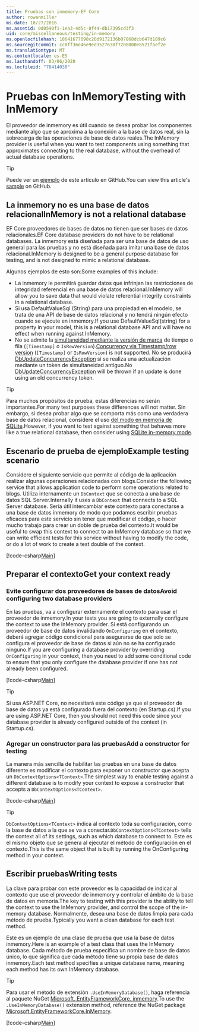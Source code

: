 ```yaml
---
title: Pruebas con inmemory-EF Core
author: rowanmiller
ms.date: 10/27/2016
ms.assetid: 0d0590f1-1ea3-4d5c-8f44-db17395cd3f3
uid: core/miscellaneous/testing/in-memory
ms.openlocfilehash: 18641677098c20d9172136b07868dcb647d189c6
ms.sourcegitcommit: cc0ff36e46e9ed3527638f7208000e8521faef2e
ms.translationtype: MT
ms.contentlocale: es-ES
ms.lasthandoff: 03/06/2020
ms.locfileid: "78414030"
---
```

# <a name="testing-with-inmemory"></a><span data-ttu-id="821c8-102">Pruebas con InMemory</span><span class="sxs-lookup"><span data-stu-id="821c8-102">Testing with InMemory</span></span>

<span data-ttu-id="821c8-103">El proveedor de inmemory es útil cuando se desea probar los componentes mediante algo que se aproxima a la conexión a la base de datos real, sin la sobrecarga de las operaciones de base de datos reales.</span><span class="sxs-lookup"><span data-stu-id="821c8-103">The InMemory provider is useful when you want to test components using something that approximates connecting to the real database, without the overhead of actual database operations.</span></span>

> [!TIP]  
> <span data-ttu-id="821c8-104">Puede ver un [ejemplo](https://github.com/dotnet/EntityFramework.Docs/tree/master/samples/core/Miscellaneous/Testing) de este artículo en GitHub.</span><span class="sxs-lookup"><span data-stu-id="821c8-104">You can view this article's [sample](https://github.com/dotnet/EntityFramework.Docs/tree/master/samples/core/Miscellaneous/Testing) on GitHub.</span></span>

## <a name="inmemory-is-not-a-relational-database"></a><span data-ttu-id="821c8-105">La inmemory no es una base de datos relacional</span><span class="sxs-lookup"><span data-stu-id="821c8-105">InMemory is not a relational database</span></span>

<span data-ttu-id="821c8-106">EF Core proveedores de bases de datos no tienen que ser bases de datos relacionales.</span><span class="sxs-lookup"><span data-stu-id="821c8-106">EF Core database providers do not have to be relational databases.</span></span> <span data-ttu-id="821c8-107">La inmemory está diseñada para ser una base de datos de uso general para las pruebas y no está diseñada para imitar una base de datos relacional.</span><span class="sxs-lookup"><span data-stu-id="821c8-107">InMemory is designed to be a general purpose database for testing, and is not designed to mimic a relational database.</span></span>

<span data-ttu-id="821c8-108">Algunos ejemplos de esto son:</span><span class="sxs-lookup"><span data-stu-id="821c8-108">Some examples of this include:</span></span>

* <span data-ttu-id="821c8-109">La inmemory le permitirá guardar datos que infrinjan las restricciones de integridad referencial en una base de datos relacional.</span><span class="sxs-lookup"><span data-stu-id="821c8-109">InMemory will allow you to save data that would violate referential integrity constraints in a relational database.</span></span>
* <span data-ttu-id="821c8-110">Si usa DefaultValueSql (String) para una propiedad en el modelo, se trata de una API de base de datos relacional y no tendrá ningún efecto cuando se ejecute en inmemory.</span><span class="sxs-lookup"><span data-stu-id="821c8-110">If you use DefaultValueSql(string) for a property in your model, this is a relational database API and will have no effect when running against InMemory.</span></span>
* <span data-ttu-id="821c8-111">No se admite la [simultaneidad mediante la versión de marca](xref:core/modeling/concurrency#timestamprowversion) de tiempo o fila (`[Timestamp]` o `IsRowVersion`).</span><span class="sxs-lookup"><span data-stu-id="821c8-111">[Concurrency via Timestamp/row version](xref:core/modeling/concurrency#timestamprowversion) (`[Timestamp]` or `IsRowVersion`) is not supported.</span></span> <span data-ttu-id="821c8-112">No se producirá [DbUpdateConcurrencyException](https://docs.microsoft.com/dotnet/api/microsoft.entityframeworkcore.dbupdateconcurrencyexception) si se realiza una actualización mediante un token de simultaneidad antiguo.</span><span class="sxs-lookup"><span data-stu-id="821c8-112">No [DbUpdateConcurrencyException](https://docs.microsoft.com/dotnet/api/microsoft.entityframeworkcore.dbupdateconcurrencyexception) will be thrown if an update is done using an old concurrency token.</span></span>

> [!TIP]  
> <span data-ttu-id="821c8-113">Para muchos propósitos de prueba, estas diferencias no serán importantes.</span><span class="sxs-lookup"><span data-stu-id="821c8-113">For many test purposes these differences will not matter.</span></span> <span data-ttu-id="821c8-114">Sin embargo, si desea probar algo que se comporta más como una verdadera base de datos relacional, considere el uso [del modo en memoria de SQLite](sqlite.md).</span><span class="sxs-lookup"><span data-stu-id="821c8-114">However, if you want to test against something that behaves more like a true relational database, then consider using [SQLite in-memory mode](sqlite.md).</span></span>

## <a name="example-testing-scenario"></a><span data-ttu-id="821c8-115">Escenario de prueba de ejemplo</span><span class="sxs-lookup"><span data-stu-id="821c8-115">Example testing scenario</span></span>

<span data-ttu-id="821c8-116">Considere el siguiente servicio que permite al código de la aplicación realizar algunas operaciones relacionadas con blogs.</span><span class="sxs-lookup"><span data-stu-id="821c8-116">Consider the following service that allows application code to perform some operations related to blogs.</span></span> <span data-ttu-id="821c8-117">Utiliza internamente un `DbContext` que se conecta a una base de datos SQL Server.</span><span class="sxs-lookup"><span data-stu-id="821c8-117">Internally it uses a `DbContext` that connects to a SQL Server database.</span></span> <span data-ttu-id="821c8-118">Sería útil intercambiar este contexto para conectarse a una base de datos inmemory de modo que podamos escribir pruebas eficaces para este servicio sin tener que modificar el código, o hacer mucho trabajo para crear un doble de prueba del contexto.</span><span class="sxs-lookup"><span data-stu-id="821c8-118">It would be useful to swap this context to connect to an InMemory database so that we can write efficient tests for this service without having to modify the code, or do a lot of work to create a test double of the context.</span></span>

[!code-csharp[Main](../../../../samples/core/Miscellaneous/Testing/BusinessLogic/BlogService.cs)]

## <a name="get-your-context-ready"></a><span data-ttu-id="821c8-119">Preparar el contexto</span><span class="sxs-lookup"><span data-stu-id="821c8-119">Get your context ready</span></span>

### <a name="avoid-configuring-two-database-providers"></a><span data-ttu-id="821c8-120">Evite configurar dos proveedores de bases de datos</span><span class="sxs-lookup"><span data-stu-id="821c8-120">Avoid configuring two database providers</span></span>

<span data-ttu-id="821c8-121">En las pruebas, va a configurar externamente el contexto para usar el proveedor de inmemory.</span><span class="sxs-lookup"><span data-stu-id="821c8-121">In your tests you are going to externally configure the context to use the InMemory provider.</span></span> <span data-ttu-id="821c8-122">Si está configurando un proveedor de base de datos invalidando `OnConfiguring` en el contexto, deberá agregar código condicional para asegurarse de que solo se configura el proveedor de base de datos si aún no se ha configurado ninguno.</span><span class="sxs-lookup"><span data-stu-id="821c8-122">If you are configuring a database provider by overriding `OnConfiguring` in your context, then you need to add some conditional code to ensure that you only configure the database provider if one has not already been configured.</span></span>

[!code-csharp[Main](../../../../samples/core/Miscellaneous/Testing/BusinessLogic/BloggingContext.cs#OnConfiguring)]

> [!TIP]  
> <span data-ttu-id="821c8-123">Si usa ASP.NET Core, no necesitará este código ya que el proveedor de base de datos ya está configurado fuera del contexto (en Startup.cs).</span><span class="sxs-lookup"><span data-stu-id="821c8-123">If you are using ASP.NET Core, then you should not need this code since your database provider is already configured outside of the context (in Startup.cs).</span></span>

### <a name="add-a-constructor-for-testing"></a><span data-ttu-id="821c8-124">Agregar un constructor para las pruebas</span><span class="sxs-lookup"><span data-stu-id="821c8-124">Add a constructor for testing</span></span>

<span data-ttu-id="821c8-125">La manera más sencilla de habilitar las pruebas en una base de datos diferente es modificar el contexto para exponer un constructor que acepta un `DbContextOptions<TContext>`.</span><span class="sxs-lookup"><span data-stu-id="821c8-125">The simplest way to enable testing against a different database is to modify your context to expose a constructor that accepts a `DbContextOptions<TContext>`.</span></span>

[!code-csharp[Main](../../../../samples/core/Miscellaneous/Testing/BusinessLogic/BloggingContext.cs#Constructors)]

> [!TIP]  
> <span data-ttu-id="821c8-126">`DbContextOptions<TContext>` indica al contexto toda su configuración, como la base de datos a la que se va a conectar.</span><span class="sxs-lookup"><span data-stu-id="821c8-126">`DbContextOptions<TContext>` tells the context all of its settings, such as which database to connect to.</span></span> <span data-ttu-id="821c8-127">Este es el mismo objeto que se genera al ejecutar el método de configuración en el contexto.</span><span class="sxs-lookup"><span data-stu-id="821c8-127">This is the same object that is built by running the OnConfiguring method in your context.</span></span>

## <a name="writing-tests"></a><span data-ttu-id="821c8-128">Escribir pruebas</span><span class="sxs-lookup"><span data-stu-id="821c8-128">Writing tests</span></span>

<span data-ttu-id="821c8-129">La clave para probar con este proveedor es la capacidad de indicar al contexto que use el proveedor de inmemory y controlar el ámbito de la base de datos en memoria.</span><span class="sxs-lookup"><span data-stu-id="821c8-129">The key to testing with this provider is the ability to tell the context to use the InMemory provider, and control the scope of the in-memory database.</span></span> <span data-ttu-id="821c8-130">Normalmente, desea una base de datos limpia para cada método de prueba.</span><span class="sxs-lookup"><span data-stu-id="821c8-130">Typically you want a clean database for each test method.</span></span>

<span data-ttu-id="821c8-131">Este es un ejemplo de una clase de prueba que usa la base de datos inmemory.</span><span class="sxs-lookup"><span data-stu-id="821c8-131">Here is an example of a test class that uses the InMemory database.</span></span> <span data-ttu-id="821c8-132">Cada método de prueba especifica un nombre de base de datos único, lo que significa que cada método tiene su propia base de datos inmemory.</span><span class="sxs-lookup"><span data-stu-id="821c8-132">Each test method specifies a unique database name, meaning each method has its own InMemory database.</span></span>

>[!TIP]
> <span data-ttu-id="821c8-133">Para usar el método de extensión `.UseInMemoryDatabase()`, haga referencia al paquete NuGet [Microsoft. EntityFrameworkCore. inmemory](https://www.nuget.org/packages/Microsoft.EntityFrameworkCore.InMemory/).</span><span class="sxs-lookup"><span data-stu-id="821c8-133">To use the `.UseInMemoryDatabase()` extension method, reference the NuGet package [Microsoft.EntityFrameworkCore.InMemory](https://www.nuget.org/packages/Microsoft.EntityFrameworkCore.InMemory/).</span></span>

[!code-csharp[Main](../../../../samples/core/Miscellaneous/Testing/TestProject/InMemory/BlogServiceTests.cs)]
